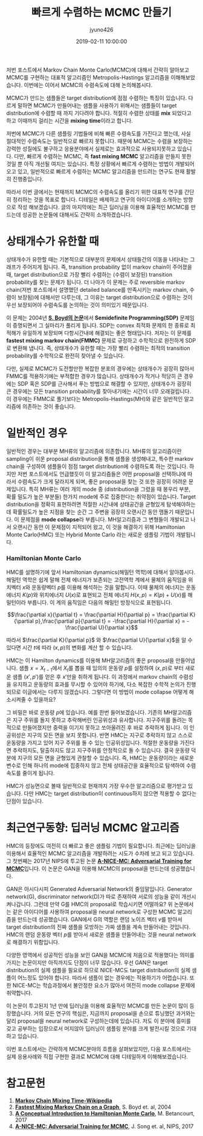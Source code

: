 ﻿---
layout: post
title: 빠르게 수렴하는 MCMC 만들기
date: 2019-02-11 10:00:00
author: jyuno426
tags: MCMC sampling machine-learning deep-learning optimization
style: mcmc
---

저번 포스트에서 Markov Chain Monte Carlo(MCMC)에 대해서 간략히 알아보고 MCMC를 구현하는 대표적 알고리즘인 Metropolis-Hastings 알고리즘을 이해해보았습니다. 이번에는 이어서 MCMC의 수렴속도에 대해 논의해봅시다.

MCMC가 만드는 샘플들은 target distribution에 점점 수렴하는 특징이 있습니다. 다르게 말하면 MCMC가 만들어내는 샘플을 사용하기 위해서는 샘플들이 target distribution에 수렴할 때 까지 기다려야 합니다. 적절히 수렴한 상태를 **mix** 되었다고 하고 이때까지 걸리는 시간을 **mixing time**이라고 합니다.

저번에 MCMC가 다른 샘플링 기법들에 비해 빠른 수렴속도를 가진다고 했는데, 사실 절대적인 수렴속도는 일반적으로 빠르지 못합니다. 때문에 MCMC는 수렴을 보장하는 강력한 성질에도 불구하고 응용분야에서 실제로는 효과적으로 사용되지못하고 있습니다. 다만, 빠르게 수렴하는 MCMC, 즉 **fast mixing MCMC** 알고리즘을 만들지 못한 것일 뿐 아직 개선될 여지는 있습니다. 특정 상황에서 빠르게 수렴하는 방법이 개발되어오고 있고, 일반적으로 빠르게 수렴하는 MCMC 알고리즘을 만드려는 연구도 현재 활발히 진행중입니다.

따라서 이번 글에서는 현재까지 MCMC의 수렴속도를 올리기 위한 대표적 연구를 간단히 정리하는 것을 목표로 합니다. 디테일은 배제하고 연구의 아이디어를 소개하는 방향으로 작성 해보겠습니다. 글의 마지막에는 최근 딥러닝을 이용해 효율적인 MCMC를 만드는데 성공한 논문들에 대해서도 간략히 소개하겠습니다.

# 상태개수가 유한할 때
상태개수가 유한할 때는 기본적으로 대부분의 문제에서 상태들간의 이동을 나타내는 그래프가 주어지게 됩니다. 즉, transition probability 없이 markov chain이 주어졌을 때, target distribution으로 가장 빨리 수렴하는 (수렴이 보장된) transition probability를 찾는 문제가 됩니다. 더 나아가 이 문제는 주로 reversible markov chain(저번 포스트에서 설명했던 detailed balance를 만족시키는 markov chain, 수렴이 보장됨)에 대해서만 다루는데, 그 이유는 target distribution으로 수렴하는 것이 우선 보장되어야 수렴속도를 논의하는 것이 의미있기 때문입니다.

이 문제는 2004년 [**S. Boyd의 논문**](https://web.stanford.edu/~boyd/papers/pdf/fmmc.pdf)에서 **Semidefinite Programming(SDP)** 문제임이 증명되면서 그 실마리가 풀리게 됩니다. SDP는 convex 최적화 문제의 한 종류로 최적해가 유일하게 보장되며 다항시간내에 해결되는 좋은 형태입니다. 저자는 이 문제를 **fastest mixing markov chain(FMMC)** 문제로 규정하고 수학적으로 완전하게 SDP로 변환해 냅니다. 즉, 상태개수가 유한할 때는 가장 빨리 수렴하는 최적의 transition probability를 수학적으로 완전히 찾아낼 수 있습니다.

다만, 실제로 MCMC가 도전할만한 복잡한 분포의 경우에는 상태개수가 굉장히 많아서 FMMC를 적용하기에는 부적합한 경우가 많습니다. 상태개수가 작거나 적당히 큰 경우에는 SDP 혹은 SDP를 근사해서 푸는 방법으로 해결할 수 있지만, 상태개수가 굉장히 큰 경우에는 모든 transition probability를 찾아내기에는 시간이 너무 오래걸립니다. 이 경우에는 FMMC로 풀기보다는 Metropolis-Hastings(MH)와 같은 일반적인 알고리즘에 의존하는 것이 좋습니다.

# 일반적인 경우
일반적인 경우는 대부분 MH류의 알고리즘에 의존합니다. MH류의 알고리즘이란 sampling이 쉬운 proposal distribution을 통해 샘플을 생성해내고, 특수한 markov chain을 구성하여 샘플들이 점점 target distribution에 수렴하도록 하는 것입니다. 하지만 저번 포스트에서도 언급했듯이 이 알고리즘들은 어떤 proposal을 선택하냐에 따라서 수렴속도가 크게 달라지게 되며, 좋은 proposal을 찾는 것 또한 굉장히 어려운 문제입니다. 특히 MH류는 여러 개의 mode 중 (distribution을 그렸을 때 봉우리 부분, 확률 밀도가 높은 부분들) 한가지 mode에 주로 집중한다는 취약점이 있습니다. Target distribution을 정확히 표현하려면 적절한 시간내에 상태공간을 균형있게 탐색해야하는데 확률밀도가 높은 지점을 찾는 순간 그 주변을 굉장히 오랜시간 동안 맴돌기 때문입니다. 이 문제점을 **mode collapse**라 부릅니다. MH알고리즘과 그 변형들이 개발되고 나서 오랜시간 동안 이 문제점이 지적되어 왔고, 이 것을 해결하기 위해 Hamiltonian Monte Carlo(HMC) 또는 Hybrid Monte Carlo 라는 새로운 샘플링 기법이 개발됩니다.

### Hamiltonian Monte Carlo
HMC를 설명하기에 앞서 Hamiltonian dynamics(해밀턴 역학)에 대해서 알아봅시다. 해밀턴 역학은 쉽게 말해 전체 에너지가 보존되는 고전역학 계에서 물체의 움직임을 위치벡터 $x$와 운동량벡터 $p$를 이용해 해석하는 것을 말합니다. 이때 물체의 에너지는 운동에너지 $K(p)$와 위치에너지 $U(x)$로 표현되고 전체 에너지 $H(x, p)=K(p) + U(x)$를 해밀턴이라 부릅니다. 이 계의 움직임은 다음의 해밀턴 방정식으로 표현됩니다.

$$\frac{\partial x}{\partial t} = \frac{\partial H}{\partial p} = \frac{\partial K}{\partial p},\frac{\partial p}{\partial t} = -\frac{\partial H}{\partial x} = -\frac{\partial U}{\partial x}$$

따라서 $\frac{\partial K}{\partial p}$ 와 $\frac{\partial U}{\partial x}$을 알 수 있다면 시간 $t$에 따라 $(x, p)$의 변화를 계산 할 수 있습니다.

HMC는 이 Hamilton dynamics를 이용해 MH알고리즘의 좋은 proposal을 만들어냅니다. 샘플 $x=X_{t-1}$에서 $X_t$를 뽑을 때 임의의 운동량 $p$를 설정하여 $(x,p)$로 부터 새로운 샘플 $(x', p')$를 얻은 후 $x'$만을 취하게 됩니다. 이 과정에서 markov chain의 수렴성을 유지하고 운동량의 효과를 무시할 수 있어야 하기에, 다소 복잡한 수학적 논의가 진행되므로 이글에서는 다루지 않겠습니다. 그렇다면 이 방법이 mode collapse 어떻게 해소시켜줄 수 있을까요?

그 비밀은 바로 운동량 $p$에 있습니다. 예를 한번 들어보겠습니다. 기존의 MH알고리즘은 지구 주위를 돌지 못하고 추락해버린 인공위성과 유사합니다. 지구주위를 돌려는 목적으로 만들어졌지만 중력을 이기지 못하고 쏘아올려진 후 바로 추락하게 됩니다. 이 인공위성은 지구의 모든 면을 보지 못합니다.  반면 HMC는 지구로 추락하지 않고 스스로 운동량을 가지고 있어 지구 주위를 돌 수 있는 인공위성입니다. 적절한 운동량을 가진다면 추락하지도, 탈출하지도 않고 지구주위를 안정적으로 돌 수 있습니다. 결국 운동량 덕분에 지구의 모든 면을 균형있게 관찰할 수 있습니다. 즉, HMC는 운동량이라는 새로운 변수로 인해 하나의 mode에 집중하지 않고 전체 상태공간을 효율적으로 탐색하여 수렴속도를 줄이게 됩니다.

HMC가 성능면으로 볼때 일반적으로 현재까지 가장 우수한 알고리즘으로 평가받고 있습니다. 다만 HMC는 target distribution이 continuous하지 않으면 적용할 수 없다는 단점이 있습니다.


# 최근연구동향: 딥러닝 MCMC 알고리즘
HMC의 등장에도 여전히 더 빠르고 좋은 샘플링 기법이 필요합니다. 최근에는 딥러닝을 이용해서 효율적인 MCMC 알고리즘을 개발하려는 시도가 수차례 보고 되고 있습니다. 그 첫번째는 2017년 NIPS에 투고된 논문 [**A-NICE-MC: Adversarial Training for MCMC**](https://arxiv.org/abs/1706.07561)입니다. 이 논문은 GAN을 이용해 MCMC의 proposal을 만드는데 성공했습니다.

GAN은 아시다시피 Generated Adversarial Network의 줄임말입니다. Generator network(G), discriminator network(D)가 따로 존재하여 서로의 성능을 같이 개선시켜나갑니다. 그런데 만약 G를 HMC의 proposal로 학습시키면 어떨까요? 위 논문에서는 같은 아이디어를 사용하여 proposal을 neural network로 구성한 MCMC 알고리즘을 만드는데 성공했습니다. GAN에서 G의 역할은 랜덤 노이즈 벡터 $v$를 받아서 target distribution의 진짜 샘플을 모방하는 가짜 샘플을 계속 만들어내는 것입니다. HMC의 랜덤 운동량 벡터 $p$를 받아서 새로운 샘플을 만들어내는 것을 neural network로 해결하기 위함입니다.

다양한 영역에서 성공적인 성능을 보인 GAN을 MCMC에 처음으로 적용했다는 의미를 가지는 논문이지만 아직까지도 단점이 너무 많습니다. 우선 GAN은 target distribution의 실제 샘플을 필요로 하므로 NICE-MC도 target distribution의 실제 샘플이 어느정도 있어야 합니다. 따라서 샘플이 없는 경우에는 적용하기가 어렵습니다. 또한 NICE-MC는 학습과정에서 불안정한 요소가 많아서 여전히 mode collapse 문제에 취약합니다.

이 논문이 투고된지 1년 만에 딥러닝을 이용해 효율적인 MCMC를 만든 논문이 많이 등장했습니다. 거의 모든 연구의 핵심은, 지금까지 proposal을 손으로 튜닝했던 과거와는 달리 proposal을 neural network로 구성하는데에 있습니다. 저도 이 분야에 흥미를 갖고 공부하는 입장으로서 머지않아 딥러닝이 샘플링 분야를 크게 발전시킬 것으로 기대하고 있습니다.

이번 포스트에서는 간략하게 MCMC분야의 흐름을 살펴보았지만, 다음 포스트에서는 실제 응용사례와 직접 구현한 결과로 MCMC에 대해 디테일하게 이해해보겠습니다. 

# 참고문헌
1. [**Markov Chain Mixing Time-Wikipedia**](https://en.wikipedia.org/wiki/Markov_chain_mixing_time)
2. [**Fastest Mixing Markov Chain on a Graph**](https://web.stanford.edu/~boyd/papers/pdf/fmmc.pdf), S. Boyd et. al, 2004
3. [**A Conceptual Introduction to Hamiltonian Monte Carlo**](https://arxiv.org/pdf/1701.02434.pdf), M. Betancourt, 2017
4. [**A-NICE-MC: Adversarial Training for MCMC**](https://arxiv.org/abs/1706.07561), J. Song et. al, NIPS, 2017
